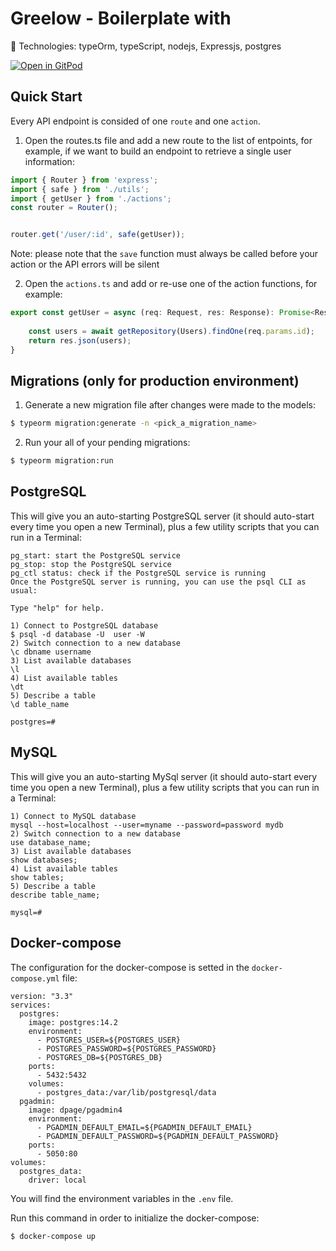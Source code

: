 # Greelow - Boilerplate with 

🍬 Technologies: typeOrm, typeScript, nodejs, Expressjs, postgres

[![Open in GitPod](https://gitpod.io/button/open-in-gitpod.svg)](https://github.com/Greelow-LLC/boiler-express-type)


## Quick Start

Every API endpoint is consided of one `route` and one `action`.

1. Open the routes.ts file and add a new route to the list of entpoints, for example, if we want to build an endpoint to retrieve a single user information:

```js
import { Router } from 'express';
import { safe } from './utils';
import { getUser } from './actions';
const router = Router();


router.get('/user/:id', safe(getUser));
```

Note: please note that the `save` function must always be called before your action or the API errors will be silent

2. Open the `actions.ts` and add or re-use one of the action functions, for example:

```js
export const getUser = async (req: Request, res: Response): Promise<Response> =>{
	
	const users = await getRepository(Users).findOne(req.params.id);
	return res.json(users);
}
```


## Migrations (only for production environment)

1. Generate a new migration file after changes were made to the models:

```bash
$ typeorm migration:generate -n <pick_a_migration_name>
```

2. Run your all of your pending migrations:

```bash
$ typeorm migration:run
```



## PostgreSQL


This will give you an auto-starting PostgreSQL server (it should auto-start every time you open a new Terminal), plus a few utility scripts that you can run in a Terminal:

```
pg_start: start the PostgreSQL service
pg_stop: stop the PostgreSQL service
pg_ctl status: check if the PostgreSQL service is running
Once the PostgreSQL server is running, you can use the psql CLI as usual:

Type "help" for help.

1) Connect to PostgreSQL database
$ psql -d database -U  user -W
2) Switch connection to a new database
\c dbname username
3) List available databases
\l
4) List available tables
\dt
5) Describe a table
\d table_name

postgres=#
```

## MySQL


This will give you an auto-starting MySql server (it should auto-start every time you open a new Terminal), plus a few utility scripts that you can run in a Terminal:

```
1) Connect to MySQL database
mysql --host=localhost --user=myname --password=password mydb
2) Switch connection to a new database
use database_name;
3) List available databases
show databases;
4) List available tables
show tables;
5) Describe a table
describe table_name;

mysql=#
```

## Docker-compose


The configuration for the docker-compose is setted in the `docker-compose.yml` file:

```
version: "3.3"
services:
  postgres:
    image: postgres:14.2
    environment:
      - POSTGRES_USER=${POSTGRES_USER}  
      - POSTGRES_PASSWORD=${POSTGRES_PASSWORD}
      - POSTGRES_DB=${POSTGRES_DB}
    ports:
      - 5432:5432
    volumes:
      - postgres_data:/var/lib/postgresql/data
  pgadmin:
    image: dpage/pgadmin4
    environment:
      - PGADMIN_DEFAULT_EMAIL=${PGADMIN_DEFAULT_EMAIL}
      - PGADMIN_DEFAULT_PASSWORD=${PGADMIN_DEFAULT_PASSWORD}
    ports:
      - 5050:80
volumes: 
  postgres_data: 
    driver: local
```

You will find the environment variables in the `.env` file.

Run this command in order to initialize the docker-compose:

```bash
$ docker-compose up
```



